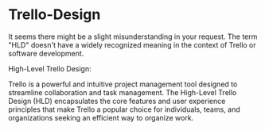 # Trello-Design

It seems there might be a slight misunderstanding in your request. The term "HLD" doesn't have a widely recognized meaning in the context of Trello or software development.

High-Level Trello Design:

Trello is a powerful and intuitive project management tool designed to streamline collaboration and task management. 
The High-Level Trello Design (HLD) encapsulates the core features and user experience principles that make Trello a popular choice for individuals, teams, and organizations seeking an efficient way to organize work.
